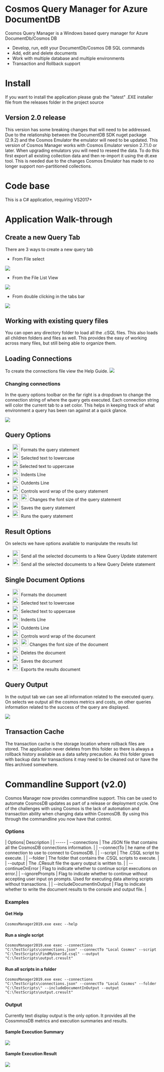 
# Cosmos Query Manager for Azure DocumentDB

Cosmos Query Manager is a Windows based query manager for Azure DocumentDb/Cosmos DB

* Develop, run, edit your DocumentDb/Cosmos DB SQL commands
* Add, edit and delete documents
* Work with multiple database and multiple environments
* Transaction and Rollback support

# Install

If you want to install the application please grab the "latest" .EXE installer file from the releases folder in the project source

## Version 2.0 release
This version has some breaking changes that will need to be addressed. 
Due to the relationship between the DocumentDB SDK nuget package (2.9.2) and the Cosmos Emulator the emulator will need to be updated. 
This version of Cosmos Manager works with Cosmos Emulator version 2.7.1.0 or later. When upgrading emulators you will need to reseed the data. 
To do this first export all existing collection data and then re-import it using the dt.exe tool. 
This is needed due to the changes Cosmos Emulator has made to no longer support non-partitioned collections.

# Code base

This is a C# application, requiring VS2017+

# Application Walk-through


## Create a new Query Tab
There are 3 ways to create a new query tab
- From File select
<img src="Content/CMNewQueryFile.png" >

- From the File List View
<img src="Content/CMNewQueryFileList.png" >

- From double clicking in the tabs bar
<img src="Content/CMNewQueryDoubleClickTabs.png" >


## Working with existing query files
You can open any directory folder to load all the .cSQL files. This also loads all children folders and files as well. This provides the easy of working across many files, but still being able to organize them.

## Loading Connections
To create the connections file view the Help Guide.
![](/Content/CosmosManagerConnect.jpg)

### Changing connections
In the query options toolbar on the far right is a dropdown to change the connection string of where the query gets executed. Each connection string will color the current tab to a set color. This helps in keeping track of what environment a query has been ran against at a quick glance.

<img src="Content/CMConnectionChange.png" >

## Query Options

- <img src="Content/json.png" width="24"> Formats the query statement
- <img src="Content/text_lowercase.png" width="24"> Selected text to lowercase
- <img src="Content/text_uppercase.png" width="24">Selected text to uppercase
- <img src="Content/text_indent.png" width="24"> Indents LIne
- <img src="Content/text_indent_remove.png" width="24"> Outdents Line
- <img src="Content/refresh.png" width="24"> Controls word wrap of the query statement
- <img src="Content/format_font_size_less.png" width="24"> <img src="Content/format_font_size_more.png" width="24"> Changes the font size of the query statement
- <img src="Content/3floppy-unmount-icon.png" width="24"> Saves the query statement
- <img src="Content/Start-icon.png" width="24"> Runs the query statement

## Result Options
On selects we have options available to manipulate the results list

- <img src="Content/refresh.png" width="24"> Send all the selected documents to a New Query Update statement
- <img src="Content/documents_delete.png" width="24"> Send all the selected documents to a New Query Delete statement


## Single Document Options

- <img src="Content/json.png" width="24"> Formats the document
- <img src="Content/text_lowercase.png" width="24"> Selected text to lowercase
- <img src="Content/text_uppercase.png" width="24"> Selected text to uppercase
- <img src="Content/text_indent.png" width="24"> Indents LIne
- <img src="Content/text_indent_remove.png" width="24"> Outdents Line
- <img src="Content/refresh.png" width="24"> Controls word wrap of the document
- <img src="Content/format_font_size_less.png" width="24"> <img src="Content/format_font_size_more.png" width="24"> Changes the font size of the document
- <img src="Content/Delete-file-icon.png" width="24"> Deletes the document
- <img src="Content/3floppy-unmount-icon.png" width="24"> Saves the document
- <img src="Content/Downloads-icon.png" width="24"> Exports the results document

## Query Output
In the output tab we can see all information related to the executed query. On selects we output all the cosmos metrics and costs, on other queries information related to the success of the query are displayed.

<img src="Content/CMQueryOutput.png">

## Transaction Cache
The transaction cache is the storage location where rollback files are stored. The application never deletes from this folder so there is always a rollback 
history available as a data safety precaution. As this folder grows with backup data for transactions it may need to be cleaned out or have the files archived somewhere.

# Commandline Support (v2.0)
Cosmos Manager now provides commandline support. This can be used to automate CosmosDB updates as part of a release or deployment cycle.
One of the challenges with using Cosmos is the lack of automation and transaction ability when changing data within CosmosDB. By using this through the commandline you now have that control.

### Options
| Options| Description |
| -----
| --connections | The JSON file that contains all the CosmosDB connections information. |
| --connectTo | he name of the connection to use to connect to CosmosDB. |
| --script | The .CSQL script to execute. |
| --folder | The folder that contains the .CSQL scripts to execute. |
| --output | The .CResult file the query output is written to. |
| --continueOnError | Flag to indicate whether to continue script executions on error.|
| --ignorePrompts | Flag to indicate whether to continue without accepting user input on prompts. Used for executing data altering scripts without transactions. |
| --includeDocumentInOutput | Flag to indicate whether to write the document results to the console and output file. |

### Examples

#### Get Help
```CMD
CosmosManager2019.exe exec --help
```

#### Run a single script
```CMD
CosmosManager2019.exe exec --connections "C:\TestScripts\connections.json" --connectTo "Local Cosmos" --script "C:\TestScripts\FindMyUserId.csql" --output "C:\TestScripts\output.cresult"
```

#### Run all scripts in a folder
```CMD
CosmosManager2019.exe exec --connections "C:\TestScripts\connections.json" --connectTo "Local Cosmos" --folder "C:\TestScripts\" --includeDocumentInOutput --output "C:\TestScripts\output.cresult"
```

### Output
Currently text display output is the only option. It provides all the CossmmosDB metrics and execution summaries and results.

#### Sample Execution Summary

 <img src="Content/executionSummary.png" >

#### Sample Execution Result

 <img src="Content/executionResults.png" >
